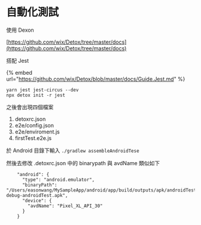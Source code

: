 # 自動化測試

使用 Dexon

[https://github.com/wix/Detox/tree/master/docs](https://github.com/wix/Detox/tree/master/docs)

搭配 Jest

{% embed url="https://github.com/wix/Detox/blob/master/docs/Guide.Jest.md" %}

```text
yarn jest jest-circus --dev
npx detox init -r jest
```

之後會出現四個檔案

1. detoxrc.json
2. e2e/config.json
3. e2e/enviroment.js
4. firstTest.e2e.js

於 Android 目錄下輸入 `./gradlew assembleAndroidTese`

然後去修改 .detoxrc.json 中的 binarypath 與 avdName 類似如下

```text
    "android": {
      "type": "android.emulator",
      "binaryPath": "/Users/easonwang/MySampleApp/android/app/build/outputs/apk/androidTest/debug/app-debug-androidTest.apk",
      "device": {
        "avdName": "Pixel_XL_API_30"
      }
    }
```



